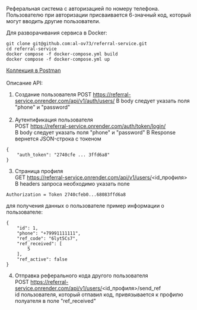 Реферальная система с авторизацией по номеру телефона.
Пользователю при авторизации присваивается 6-значный код, который могут вводить другие пользователи.

Для разворачивания сервиса в Docker:
```
git clone git@github.com:al-ov73/referral-service.git
cd referral-service
docker compose -f docker-compose.yml build
docker compose -f docker-compose.yml up
```

[Коллекция в Postman](https://www.postman.com/al-ov73/workspace/public-workspace/collection/31495401-2d5aeac5-cff9-4f58-ad9d-8cc8ac1ff5be?action=share&creator=31495401)<br><br>
Описание API:

1. Создание пользователя
POST https://referral-service.onrender.com/api/v1/auth/users/
В body следует указать поля "phone" и "password"
<br><br>
2. Аутентификация пользователя<br>
POST https://referral-service.onrender.com/auth/token/login/ <br>
В body следует указать поля "phone" и "password"
В Response вернется JSON-строка с токеном
```commandline
{
    "auth_token": "2740cfe ... 3ffd6a8"
}
```

3. Страница профиля<br>
GET https://referral-service.onrender.com/api/v1/users/<id_профиля> <br>
В headers запроса необходимо указать поле
```commandline
Authorization = Token 2740cfeb0...68083ffd6a8
```
для получения данных о пользователе
пример информации о пользователе:
```commandline
{
    "id": 1,
    "phone": "+79991111111",
    "ref_code": "6lyt5Cs7",
    "ref_received": [
        5
    ],
    "ref_active": false
}
```

4. Отправка реферального кода другого пользователя<br>
POST https://referral-service.onrender.com/api/v1/users/<id_профиля>/send_ref <br>
id пользователя, который отпавил код, привязывается к профилю полуателя в поле "ref_received"